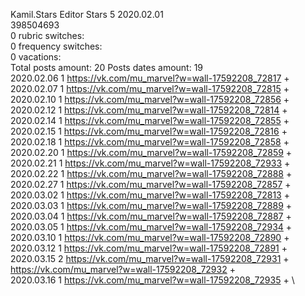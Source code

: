 Kamil.Stars	Editor Stars 5 2020.02.01\
398504693\
0 rubric switches:\
0 frequency switches:\
0 vacations:\
Total posts amount: 20	Posts dates amount: 19\
2020.02.06 1 https://vk.com/mu_marvel?w=wall-17592208_72817 + \
2020.02.07 1 https://vk.com/mu_marvel?w=wall-17592208_72815 + \
2020.02.10 1 https://vk.com/mu_marvel?w=wall-17592208_72856 + \
2020.02.12 1 https://vk.com/mu_marvel?w=wall-17592208_72814 + \
2020.02.14 1 https://vk.com/mu_marvel?w=wall-17592208_72855 + \
2020.02.15 1 https://vk.com/mu_marvel?w=wall-17592208_72816 + \
2020.02.18 1 https://vk.com/mu_marvel?w=wall-17592208_72858 + \
2020.02.20 1 https://vk.com/mu_marvel?w=wall-17592208_72859 + \
2020.02.21 1 https://vk.com/mu_marvel?w=wall-17592208_72933 + \
2020.02.22 1 https://vk.com/mu_marvel?w=wall-17592208_72888 + \
2020.02.27 1 https://vk.com/mu_marvel?w=wall-17592208_72857 + \
2020.03.02 1 https://vk.com/mu_marvel?w=wall-17592208_72813 + \
2020.03.03 1 https://vk.com/mu_marvel?w=wall-17592208_72889 + \
2020.03.04 1 https://vk.com/mu_marvel?w=wall-17592208_72887 + \
2020.03.05 1 https://vk.com/mu_marvel?w=wall-17592208_72934 + \
2020.03.10 1 https://vk.com/mu_marvel?w=wall-17592208_72890 + \
2020.03.12 1 https://vk.com/mu_marvel?w=wall-17592208_72891 + \
2020.03.15 2 https://vk.com/mu_marvel?w=wall-17592208_72931 + https://vk.com/mu_marvel?w=wall-17592208_72932 + \
2020.03.16 1 https://vk.com/mu_marvel?w=wall-17592208_72935 + \
